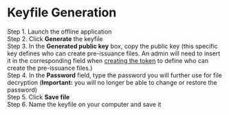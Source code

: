 # Keyfile Generation

Step 1. Launch the offline application  
Step 2. Click **Generate** the keyfile  
Step 3. In the **Generated public key** box, copy the public key \(this specific key defines who can create pre-issuance files. An admin will need to insert it in the corresponding field when [creating the token](https://cryptofund.software/resources/product-guide/admins/system-assets-management/system-asset-creation/) to define who can create the pre-issuance files.\)  
Step 4. In the **Password** field, type the password you will further use for file decryption \(**Important:** you will no longer be able to change or restore the password\)  
Step 5. Click **Save file**  
Step 6. Name the keyfile on your computer and save it

